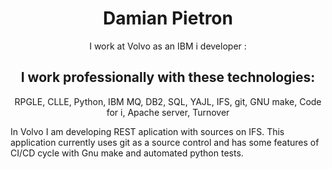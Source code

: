 <!DOCTYPE html>
<html lang="en">
<head>
    <meta charset="UTF-8">
    <meta name="viewport" content="width=device-width, initial-scale=1.0">
</head>
<body>
    <p align="center">
        <h1 align="center">Damian Pietron</h1>
        <p align="center">I work at Volvo as an IBM i developer :</p>
        <h2 align="center">I work professionally with these technologies:</h2>
        <p align="center">
            RPGLE, CLLE, Python, IBM MQ, DB2, SQL, YAJL, IFS, git, GNU make, Code for i, Apache server, Turnover
        </p>
        <p>In Volvo I am developing REST aplication with sources on IFS. This application currently uses git as a source control and has some features of CI/CD cycle with Gnu make and automated python tests.</p>
    </p>
</body>
</html>
